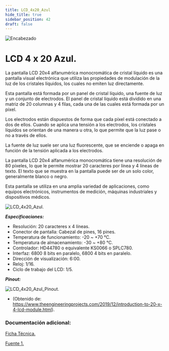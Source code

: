 ```yaml
---
title: LCD_4x20_Azul
hide_title: true
sidebar_position: 42
draft: false
---
```

![Encabezado](https://firebasestorage.googleapis.com/v0/b/modulo-b3e1a.appspot.com/o/General%2Fimagenes%2Flogo%20sena%202.png?alt=media&token=f8400ade-f50e-4175-8ff1-d69a8bc9a180&_gl=1*1b8f15f*_ga*MTE3MTQwMjUxOS4xNjk2MjYzMDI3*_ga_CW55HF8NVT*MTY5NjI3NDM1NS4yLjEuMTY5NjI3NTE4My4zMS4wLjA.)

# **LCD 4 x 20 Azul.**

La pantalla LCD 20x4 alfanumérica monocromática de cristal líquido es una pantalla visual electrónica que utiliza las propiedades de modulación de la luz de los cristales líquidos, los cuales no emiten luz directamente.

Esta pantalla está formada por un panel de cristal líquido, una fuente de luz y un conjunto de electrodos. El panel de cristal líquido está dividido en una matriz de 20 columnas y 4 filas, cada una de las cuales está formada por un píxel.

Los electrodos están dispuestos de forma que cada píxel está conectado a dos de ellos. Cuando se aplica una tensión a los electrodos, los cristales líquidos se orientan de una manera u otra, lo que permite que la luz pase o no a través de ellos.

La fuente de luz suele ser una luz fluorescente, que se enciende o apaga en función de la tensión aplicada a los electrodos.

La pantalla LCD 20x4 alfanumérica monocromática tiene una resolución de 80 píxeles, lo que le permite mostrar 20 caracteres por línea y 4 líneas de texto. El texto que se muestra en la pantalla puede ser de un solo color, generalmente blanco o negro.

Esta pantalla se utiliza en una amplia variedad de aplicaciones, como equipos electrónicos, instrumentos de medición, máquinas industriales y dispositivos médicos.

![LCD_4x20_Azul.](https://firebasestorage.googleapis.com/v0/b/modulo-b3e1a.appspot.com/o/General%2Fimagenes%2FRepositorio%2FLCD-20x4%20BLUE.webp?alt=media&token=7ee8d36a-de15-4540-a1a5-4eabe998447a)

***Especificaciones:***

- Resolución: 20 caracteres x 4 líneas.
- Conector de pantalla: Cabezal de pines, 16 pines.
- Temperatura de funcionamiento: -20 ~ +70 °C.
- Temperatura de almacenamiento: -30 ~ +80 °C.	
- Controlador: HD44780 o equivalente KS0066 o SPLC780.
- Interfaz: 6800 8 bits en paralelo, 6800 4 bits en paralelo.
- Dirección de visualización: 6:00.	
- Reloj: 1/16.	
- Ciclo de trabajo del LCD: 1/5.


***Pinout:***

![LCD_4x20_Azul_Pinout](https://firebasestorage.googleapis.com/v0/b/modulo-b3e1a.appspot.com/o/General%2Fimagenes%2FRepositorio%2FLCD-20x4%20PINOUT.webp?alt=media&token=1806f598-d7cf-44d4-b07f-174ce652e835).
- (Obtenido de: https://www.theengineeringprojects.com/2019/12/introduction-to-20-x-4-lcd-module.html).

### Documentación adicional:

[Ficha Técnica.](https://firebasestorage.googleapis.com/v0/b/modulo-b3e1a.appspot.com/o/General%2Fimagenes%2FRepositorio%2FLCD-20x4.pdf?alt=media&token=17918290-3bef-4616-9c21-0b69a8f8d6f8)

[Fuente 1.](https://www.theengineeringprojects.com/2019/12/introduction-to-20-x-4-lcd-module.html)